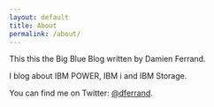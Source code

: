 ```yaml
---
layout: default
title: About
permalink: /about/
---
```


This this the Big Blue Blog written by Damien Ferrand.

I blog about IBM POWER, IBM i and IBM Storage.

You can find me on Twitter: [@dferrand](https://www.twitter.com/dferrand).